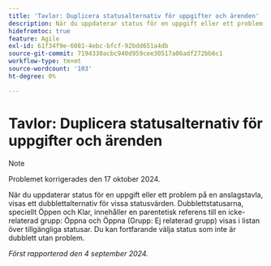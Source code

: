 ```yaml
---
title: 'Tavlor: Duplicera statusalternativ för uppgifter och ärenden'
description: När du uppdaterar status för en uppgift eller ett problem på en anslagstavla, visas ett dubblettalternativ för vissa statusvärden.
hidefromtoc: true
feature: Agile
exl-id: 61f34f9e-6081-4ebc-bfcf-92bdd651a4db
source-git-commit: 7194330acbc940d959cee30517a06adf272bb6c1
workflow-type: tm+mt
source-wordcount: '103'
ht-degree: 0%

---
```


# Tavlor: Duplicera statusalternativ för uppgifter och ärenden

>[!NOTE]
>
>Problemet korrigerades den 17 oktober 2024.

När du uppdaterar status för en uppgift eller ett problem på en anslagstavla, visas ett dubblettalternativ för vissa statusvärden. Dubblettstatusarna, speciellt Öppen och Klar, innehåller en parentetisk referens till en icke-relaterad grupp: Öppna och Öppna (Grupp: Ej relaterad grupp) visas i listan över tillgängliga statusar. Du kan fortfarande välja status som inte är dubblett utan problem.

_Först rapporterad den 4 september 2024._

